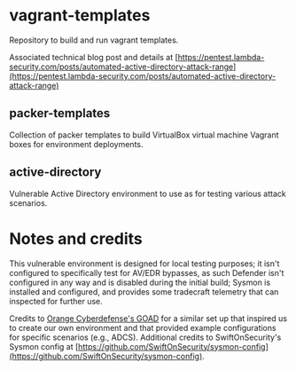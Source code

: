 # vagrant-templates

Repository to build and run vagrant templates.

Associated technical blog post and details at [https://pentest.lambda-security.com/posts/automated-active-directory-attack-range](https://pentest.lambda-security.com/posts/automated-active-directory-attack-range)

## packer-templates

Collection of packer templates to build VirtualBox virtual machine Vagrant boxes for environment deployments.

## active-directory

Vulnerable Active Directory environment to use as for testing various attack scenarios.

# Notes and credits

This vulnerable environment is designed for local testing purposes; it isn't configured to specifically test for AV/EDR bypasses, as such Defender isn't configured in any way and is disabled during the initial build; Sysmon is installed and configured, and provides some tradecraft telemetry that can inspected for further use.

Credits to [Orange Cyberdefense's GOAD](https://github.com/Orange-Cyberdefense/GOAD) for a similar set up that inspired us to create our own environment and that provided example configurations for specific scenarios (e.g., ADCS). Additional credits to SwiftOnSecurity's Sysmon config at [https://github.com/SwiftOnSecurity/sysmon-config](https://github.com/SwiftOnSecurity/sysmon-config).
